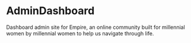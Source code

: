 # AdminDashboard
Dashboard admin site for Empire, an online community built for millennial women by millennial women to help us navigate through life.
